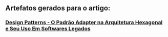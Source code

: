 ## Artefatos gerados para o artigo:

### [Design Patterns - O Padrão Adapter na Arquitetura Hexagonal e Seu Uso Em Softwares Legados](https://www.linkedin.com/pulse/o-padr%25C3%25A3o-adapter-regis-amaral?trackingId=ZhTYR31ORj%2BK4YfZfht5tA%3D%3D&lipi=urn%3Ali%3Apage%3Ad_flagship3_detail_base%3Bgy2sKorDRtyEIeh1xxokWw%3D%3D)
